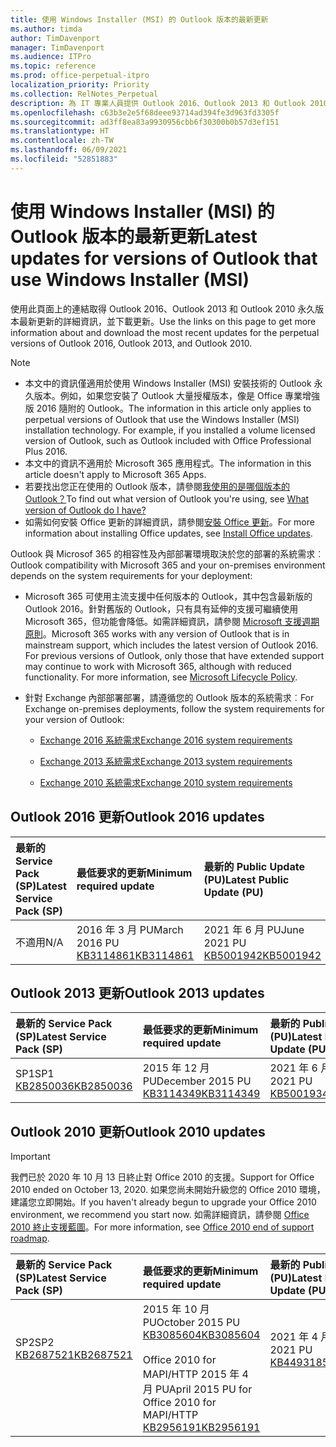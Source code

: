 ```yaml
---
title: 使用 Windows Installer (MSI) 的 Outlook 版本的最新更新
ms.author: timda
author: TimDavenport
manager: TimDavenport
ms.audience: ITPro
ms.topic: reference
ms.prod: office-perpetual-itpro
localization_priority: Priority
ms.collection: RelNotes_Perpetual
description: 為 IT 專業人員提供 Outlook 2016、Outlook 2013 和 Outlook 2010 永久版本的最新更新資訊連結
ms.openlocfilehash: c63b3e2e5f68deee93714ad394fe3d963fd3305f
ms.sourcegitcommit: ad3ff8ea83a9930956cbb6f30300b0b57d3ef151
ms.translationtype: HT
ms.contentlocale: zh-TW
ms.lasthandoff: 06/09/2021
ms.locfileid: "52851883"
---
```

# <a name="latest-updates-for-versions-of-outlook-that-use-windows-installer-msi"></a><span data-ttu-id="d0309-103">使用 Windows Installer (MSI) 的 Outlook 版本的最新更新</span><span class="sxs-lookup"><span data-stu-id="d0309-103">Latest updates for versions of Outlook that use Windows Installer (MSI)</span></span>

<span data-ttu-id="d0309-104">使用此頁面上的連結取得 Outlook 2016、Outlook 2013 和 Outlook 2010 永久版本最新更新的詳細資訊，並下載更新。</span><span class="sxs-lookup"><span data-stu-id="d0309-104">Use the links on this page to get more information about and download the most recent updates for the perpetual versions of Outlook 2016, Outlook 2013, and Outlook 2010.</span></span>
  
> [!NOTE]
> - <span data-ttu-id="d0309-p101">本文中的資訊僅適用於使用 Windows Installer (MSI) 安裝技術的 Outlook 永久版本。例如，如果您安裝了 Outlook 大量授權版本，像是 Office 專業增強版 2016 隨附的 Outlook。</span><span class="sxs-lookup"><span data-stu-id="d0309-p101">The information in this article only applies to perpetual versions of Outlook that use the Windows Installer (MSI) installation technology. For example, if you installed a volume licensed version of Outlook, such as Outlook included with Office Professional Plus 2016.</span></span>
> - <span data-ttu-id="d0309-107">本文中的資訊不適用於 Microsoft 365 應用程式。</span><span class="sxs-lookup"><span data-stu-id="d0309-107">The information in this article doesn't apply to Microsoft 365 Apps.</span></span>
> - <span data-ttu-id="d0309-108">若要找出您正在使用的 Outlook 版本，請參閱[我使用的是哪個版本的 Outlook？](https://support.office.com/article/b3a9568c-edb5-42b9-9825-d48d82b2257c)</span><span class="sxs-lookup"><span data-stu-id="d0309-108">To find out what version of Outlook you're using, see [What version of Outlook do I have?](https://support.office.com/article/b3a9568c-edb5-42b9-9825-d48d82b2257c)</span></span>
> - <span data-ttu-id="d0309-109">如需如何安裝 Office 更新的詳細資訊，請參閱[安裝 Office 更新](https://support.office.com/article/2ab296f3-7f03-43a2-8e50-46de917611c5)。</span><span class="sxs-lookup"><span data-stu-id="d0309-109">For more information about installing Office updates, see [Install Office updates](https://support.office.com/article/2ab296f3-7f03-43a2-8e50-46de917611c5).</span></span> 
  
<span data-ttu-id="d0309-110">Outlook 與 Microsof 365 的相容性及內部部署環境取決於您的部署的系統需求︰</span><span class="sxs-lookup"><span data-stu-id="d0309-110">Outlook compatibility with Microsoft 365 and your on-premises environment depends on the system requirements for your deployment:</span></span>
  
- <span data-ttu-id="d0309-p102">Microsoft 365 可使用主流支援中任何版本的 Outlook，其中包含最新版的 Outlook 2016。針對舊版的 Outlook，只有具有延伸的支援可繼續使用 Microsoft 365，但功能會降低。如需詳細資訊，請參閱 [Microsoft 支援週期原則](https://support.microsoft.com/lifecycle)。</span><span class="sxs-lookup"><span data-stu-id="d0309-p102">Microsoft 365 works with any version of Outlook that is in mainstream support, which includes the latest version of Outlook 2016. For previous versions of Outlook, only those that have extended support may continue to work with Microsoft 365, although with reduced functionality. For more information, see [Microsoft Lifecycle Policy](https://support.microsoft.com/lifecycle).</span></span>
    
- <span data-ttu-id="d0309-114">針對 Exchange 內部部署部署，請遵循您的 Outlook 版本的系統需求︰</span><span class="sxs-lookup"><span data-stu-id="d0309-114">For Exchange on-premises deployments, follow the system requirements for your version of Outlook:</span></span>
    
  - [<span data-ttu-id="d0309-115">Exchange 2016 系統需求</span><span class="sxs-lookup"><span data-stu-id="d0309-115">Exchange 2016 system requirements</span></span>](/Exchange/plan-and-deploy/system-requirements)
    
  - [<span data-ttu-id="d0309-116">Exchange 2013 系統需求</span><span class="sxs-lookup"><span data-stu-id="d0309-116">Exchange 2013 system requirements</span></span>](/exchange/exchange-2013-system-requirements-exchange-2013-help)
    
  - <span data-ttu-id="d0309-117">[Exchange 2010 系統需求](/previous-versions/office/exchange-server-2010/aa996719(v=exchg.141))</span><span class="sxs-lookup"><span data-stu-id="d0309-117">[Exchange 2010 system requirements](/previous-versions/office/exchange-server-2010/aa996719(v=exchg.141))</span></span>

   
## <a name="outlook-2016-updates"></a><span data-ttu-id="d0309-118">Outlook 2016 更新</span><span class="sxs-lookup"><span data-stu-id="d0309-118">Outlook 2016 updates</span></span>

|<span data-ttu-id="d0309-119">**最新的 Service Pack (SP)**</span><span class="sxs-lookup"><span data-stu-id="d0309-119">**Latest Service Pack (SP)**</span></span>|<span data-ttu-id="d0309-120">**最低要求的更新**</span><span class="sxs-lookup"><span data-stu-id="d0309-120">**Minimum required update**</span></span>|<span data-ttu-id="d0309-121">**最新的 Public Update (PU)**</span><span class="sxs-lookup"><span data-stu-id="d0309-121">**Latest Public Update (PU)**</span></span>|
|:-----|:-----|:-----|
|<span data-ttu-id="d0309-122">不適用</span><span class="sxs-lookup"><span data-stu-id="d0309-122">N/A</span></span>  <br/> |<span data-ttu-id="d0309-123">2016 年 3 月 PU</span><span class="sxs-lookup"><span data-stu-id="d0309-123">March 2016 PU</span></span> <br/>[<span data-ttu-id="d0309-124">KB3114861</span><span class="sxs-lookup"><span data-stu-id="d0309-124">KB3114861</span></span>](https://support.microsoft.com/help/3114861) <br/> |<span data-ttu-id="d0309-125">2021 年 6 月 PU</span><span class="sxs-lookup"><span data-stu-id="d0309-125">June 2021 PU</span></span> <br/>[<span data-ttu-id="d0309-126">KB5001942</span><span class="sxs-lookup"><span data-stu-id="d0309-126">KB5001942</span></span>](https://support.microsoft.com/help/5001942) 

## <a name="outlook-2013-updates"></a><span data-ttu-id="d0309-127">Outlook 2013 更新</span><span class="sxs-lookup"><span data-stu-id="d0309-127">Outlook 2013 updates</span></span>

|<span data-ttu-id="d0309-128">**最新的 Service Pack (SP)**</span><span class="sxs-lookup"><span data-stu-id="d0309-128">**Latest Service Pack (SP)**</span></span>|<span data-ttu-id="d0309-129">**最低要求的更新**</span><span class="sxs-lookup"><span data-stu-id="d0309-129">**Minimum required update**</span></span>|<span data-ttu-id="d0309-130">**最新的 Public Update (PU)**</span><span class="sxs-lookup"><span data-stu-id="d0309-130">**Latest Public Update (PU)**</span></span>|
|:-----|:-----|:-----|
|<span data-ttu-id="d0309-131">SP1</span><span class="sxs-lookup"><span data-stu-id="d0309-131">SP1</span></span>  <br/>[<span data-ttu-id="d0309-132">KB2850036</span><span class="sxs-lookup"><span data-stu-id="d0309-132">KB2850036</span></span>](https://go.microsoft.com/fwlink/p/?LinkId=512538) <br/> |<span data-ttu-id="d0309-133">2015 年 12 月 PU</span><span class="sxs-lookup"><span data-stu-id="d0309-133">December 2015 PU</span></span> <br/>[<span data-ttu-id="d0309-134">KB3114349</span><span class="sxs-lookup"><span data-stu-id="d0309-134">KB3114349</span></span>](https://support.microsoft.com/kb/3114349) <br/> |<span data-ttu-id="d0309-135">2021 年 6 月 PU</span><span class="sxs-lookup"><span data-stu-id="d0309-135">June 2021 PU</span></span> <br/>[<span data-ttu-id="d0309-136">KB5001934</span><span class="sxs-lookup"><span data-stu-id="d0309-136">KB5001934</span></span>](https://support.microsoft.com/help/5001934)  |
   
## <a name="outlook-2010-updates"></a><span data-ttu-id="d0309-137">Outlook 2010 更新</span><span class="sxs-lookup"><span data-stu-id="d0309-137">Outlook 2010 updates</span></span>
> [!IMPORTANT]
> <span data-ttu-id="d0309-138">我們已於 2020 年 10 月 13 日終止對 Office 2010 的支援。</span><span class="sxs-lookup"><span data-stu-id="d0309-138">Support for Office 2010 ended on October 13, 2020.</span></span> <span data-ttu-id="d0309-139">如果您尚未開始升級您的 Office 2010 環境，建議您立即開始。</span><span class="sxs-lookup"><span data-stu-id="d0309-139">If you haven't already begun to upgrade your Office 2010 environment, we recommend you start now.</span></span> <span data-ttu-id="d0309-140">如需詳細資訊，請參閱 [Office 2010 終止支援藍圖](/DeployOffice/office-2010-end-support-roadmap)。</span><span class="sxs-lookup"><span data-stu-id="d0309-140">For more information, see [Office 2010 end of support roadmap](/DeployOffice/office-2010-end-support-roadmap).</span></span>

|<span data-ttu-id="d0309-141">**最新的 Service Pack (SP)**</span><span class="sxs-lookup"><span data-stu-id="d0309-141">**Latest Service Pack (SP)**</span></span>|<span data-ttu-id="d0309-142">**最低要求的更新**</span><span class="sxs-lookup"><span data-stu-id="d0309-142">**Minimum required update**</span></span>|<span data-ttu-id="d0309-143">**最新的 Public Update (PU)**</span><span class="sxs-lookup"><span data-stu-id="d0309-143">**Latest Public Update (PU)**</span></span>|
|:-----|:-----|:-----|
|<span data-ttu-id="d0309-144">SP2</span><span class="sxs-lookup"><span data-stu-id="d0309-144">SP2</span></span> <br/>[<span data-ttu-id="d0309-145">KB2687521</span><span class="sxs-lookup"><span data-stu-id="d0309-145">KB2687521</span></span>](https://go.microsoft.com/fwlink/p/?LinkId=512542) <br><br><br><br/> |<span data-ttu-id="d0309-146">2015 年 10 月 PU</span><span class="sxs-lookup"><span data-stu-id="d0309-146">October 2015 PU</span></span> <br/> [<span data-ttu-id="d0309-147">KB3085604</span><span class="sxs-lookup"><span data-stu-id="d0309-147">KB3085604</span></span>](https://support.microsoft.com/kb/3085604) <br/><br/>  <span data-ttu-id="d0309-148">Office 2010 for MAPI/HTTP 2015 年 4 月 PU</span><span class="sxs-lookup"><span data-stu-id="d0309-148">April 2015 PU for Office 2010 for MAPI/HTTP</span></span> <br/> [<span data-ttu-id="d0309-149">KB2956191</span><span class="sxs-lookup"><span data-stu-id="d0309-149">KB2956191</span></span>](https://support.microsoft.com/help/2956191/april-14-2015-update-for-office-2010-kb2956191) <br/> |<span data-ttu-id="d0309-150">2021 年 4 月 PU</span><span class="sxs-lookup"><span data-stu-id="d0309-150">April 2021 PU</span></span> <br/>[<span data-ttu-id="d0309-151">KB4493185</span><span class="sxs-lookup"><span data-stu-id="d0309-151">KB4493185</span></span>](https://support.microsoft.com/help/4493185) <br><br><br><br/>|
